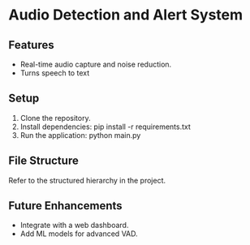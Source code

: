 # Audio Detection and Alert System

## Features
- Real-time audio capture and noise reduction.
- Turns speech to text

## Setup
1. Clone the repository.
2. Install dependencies:
pip install -r requirements.txt
3. Run the application:
python main.py


## File Structure
Refer to the structured hierarchy in the project.

## Future Enhancements
- Integrate with a web dashboard.
- Add ML models for advanced VAD.
